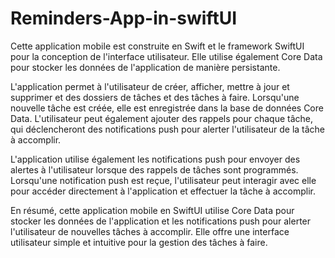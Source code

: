 # Reminders-App-in-swiftUI

Cette application mobile est construite en Swift et le framework SwiftUI pour la conception de l'interface utilisateur. 
Elle utilise également Core Data pour stocker les données de l'application de manière persistante.

L'application permet à l'utilisateur de créer, afficher, mettre à jour et supprimer et des dossiers de tâches et des tâches à faire. 
Lorsqu'une nouvelle tâche est créée, elle est enregistrée dans la base de données Core Data. 
L'utilisateur peut également ajouter des rappels pour chaque tâche, qui déclencheront des notifications push pour alerter l'utilisateur de la tâche à accomplir.

L'application utilise également les notifications push pour envoyer des alertes à l'utilisateur lorsque des rappels de tâches sont programmés.
Lorsqu'une notification push est reçue, l'utilisateur peut interagir avec elle pour accéder directement à l'application et effectuer la tâche à accomplir.

En résumé, cette application mobile en SwiftUI utilise Core Data pour stocker les données de l'application et les notifications push pour alerter l'utilisateur de nouvelles tâches à accomplir. 
Elle offre une interface utilisateur simple et intuitive pour la gestion des tâches à faire.
